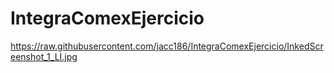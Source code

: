 # IntegraComexEjercicio

https://raw.githubusercontent.com/jacc186/IntegraComexEjercicio/InkedScreenshot_1_LI.jpg
